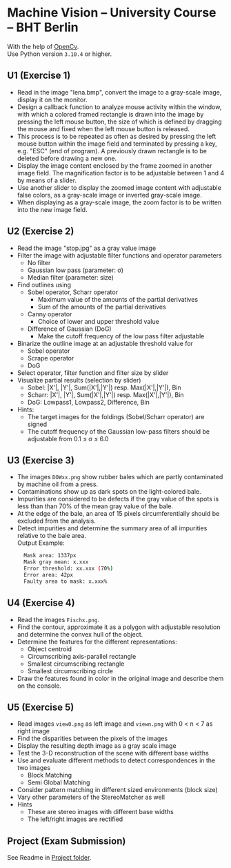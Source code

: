 # Machine Vision – University Course – BHT Berlin

With the help of [OpenCv](https://opencv.org/).  
Use Python version `3.10.4` or higher.

## U1 (Exercise 1)

- Read in the image "lena.bmp", convert the image to a gray-scale image, display it on the monitor.
- Design a callback function to analyze mouse activity within the window, with which a colored framed rectangle is drawn into the image by pressing the left mouse button, the size of which is defined by dragging the mouse and fixed when the left mouse button is released.
- This process is to be repeated as often as desired by pressing the left mouse button within the image field and terminated by pressing a key, e.g. "ESC" (end of program). A previously drawn rectangle is to be deleted before drawing a new one.
- Display the image content enclosed by the frame zoomed in another image field. The magnification factor is to be adjustable between 1 and 4 by means of a slider.
- Use another slider to display the zoomed image content with adjustable false colors, as a gray-scale image or inverted gray-scale image.
- When displaying as a gray-scale image, the zoom factor is to be written into the new image field.

## U2 (Exercise 2)

- Read the image "stop.jpg" as a gray value image
- Filter the image with adjustable filter functions and operator parameters
  - No filter
  - Gaussian low pass (parameter: σ)
  - Median filter (parameter: size)
- Find outlines using
  - Sobel operator, Scharr operator
    - Maximum value of the amounts of the partial derivatives
    - Sum of the amounts of the partial derivatives
  - Canny operator
    - Choice of lower and upper threshold value
  - Difference of Gaussian (DoG)
    - Make the cutoff frequency of the low pass filter adjustable
- Binarize the outline image at an adjustable threshold value for
  - Sobel operator
  - Scrape operator
  - DoG
- Select operator, filter function and filter size by slider
- Visualize partial results (selection by slider)
  - Sobel: |X'|, |Y'|, Sum(|X'|,|Y'|) resp. Max(|X'|,|Y'|), Bin
  - Scharr: |X'|, |Y'|, Sum(|X'|,|Y'|) resp. Max(|X'|,|Y'|), Bin
  - DoG: Lowpass1, Lowpass2, Difference, Bin
- Hints:
  - The target images for the foldings (Sobel/Scharr operator) are signed
  - The cutoff frequency of the Gaussian low-pass filters should be adjustable from 0.1 ≤ σ ≤ 6.0

## U3 (Exercise 3)

- The images `DOWxx.png` show rubber bales which are partly contaminated by machine oil from a press.
- Contaminations show up as dark spots on the light-colored bale.
- Impurities are considered to be defects if the gray value of the spots is less than than 70% of the mean gray value of the bale.
- At the edge of the bale, an area of 15 pixels circumferentially should be excluded from the analysis.
- Detect impurities and determine the summary area of all impurities relative to the bale area.  
  Output Example:
  ```sh
    Mask area: 1337px
    Mask gray mean: x.xxx
    Error threshold: xx.xxx (70%)
    Error area: 42px
    Faulty area to mask: x.xxx%
  ```

## U4 (Exercise 4)

- Read the images `Fischx.png`.
- Find the contour, approximate it as a polygon with adjustable resolution and determine the convex hull of the object.
- Determine the features for the different representations:
  - Object centroid
  - Circumscribing axis-parallel rectangle
  - Smallest circumscribing rectangle
  - Smallest circumscribing circle
- Draw the features found in color in the original image and describe them on the console.

## U5 (Exercise 5)

- Read images `view0.png` as left image and `viewn.png` with 0 < n < 7 as right image
- Find the disparities between the pixels of the images
- Display the resulting depth image as a gray scale image
- Test the 3-D reconstruction of the scene with different base widths
- Use and evaluate different methods to detect correspondences in the two images
  - Block Matching
  - Semi Global Matching
- Consider pattern matching in different sized environments (block size)
- Vary other parameters of the StereoMatcher as well
- Hints
  - These are stereo images with different base widths
  - The left/right images are rectified

## Project (Exam Submission)

See Readme in [Project folder](./Project).
